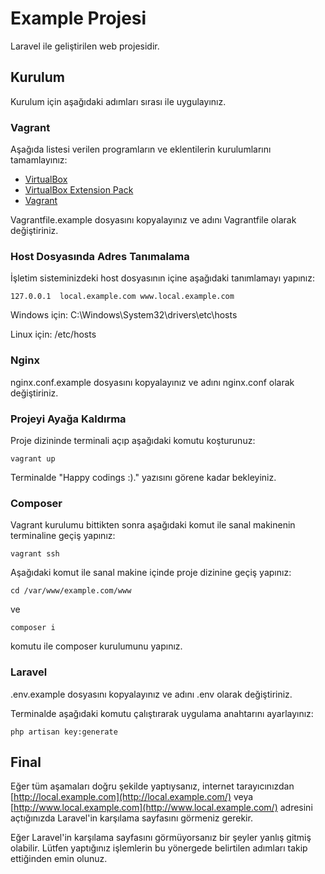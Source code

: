 # Example Projesi

Laravel ile geliştirilen web projesidir.

## Kurulum

Kurulum için aşağıdaki adımları sırası ile uygulayınız.

### Vagrant

Aşağıda listesi verilen programların ve eklentilerin kurulumlarını tamamlayınız:

- [VirtualBox](https://www.virtualbox.org/wiki/Downloads)
- [VirtualBox Extension Pack](https://www.virtualbox.org/wiki/Downloads#Extension_packs)
- [Vagrant](https://www.vagrantup.com/)

Vagrantfile.example dosyasını kopyalayınız ve adını Vagrantfile olarak değiştiriniz.

### Host Dosyasında Adres Tanımalama

İşletim sisteminizdeki host dosyasının içine aşağıdaki tanımlamayı yapınız:

````
127.0.0.1  local.example.com www.local.example.com
````

Windows için: C:\Windows\System32\drivers\etc\hosts

Linux için: /etc/hosts

### Nginx

nginx.conf.example dosyasını kopyalayınız ve adını nginx.conf olarak değiştiriniz.

### Projeyi Ayağa Kaldırma

Proje dizininde terminali açıp aşağıdaki komutu koşturunuz:

````
vagrant up
````

Terminalde "Happy codings :)." yazısını görene kadar bekleyiniz.

### Composer

Vagrant kurulumu bittikten sonra aşağıdaki komut ile sanal makinenin terminaline geçiş yapınız:

````
vagrant ssh
````

Aşağıdaki komut ile sanal makine içinde proje dizinine geçiş yapınız:

````
cd /var/www/example.com/www
````

ve

````
composer i
````

komutu ile composer kurulumunu yapınız.

### Laravel

.env.example dosyasını kopyalayınız ve adını .env olarak değiştiriniz.

Terminalde aşağıdaki komutu çalıştırarak uygulama anahtarını ayarlayınız:

````
php artisan key:generate
````

## Final

Eğer tüm aşamaları doğru şekilde yaptıysanız, internet
tarayıcınızdan [http://local.example.com](http://local.example.com/)
veya [http://www.local.example.com](http://www.local.example.com/) adresini açtığınızda Laravel'in karşılama sayfasını
görmeniz gerekir.

Eğer Laravel'in karşılama sayfasını görmüyorsanız bir şeyler yanlış gitmiş olabilir. Lütfen yaptığınız işlemlerin bu
yönergede belirtilen adımları takip ettiğinden emin olunuz.
